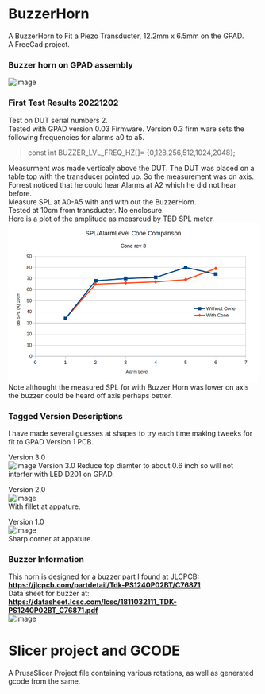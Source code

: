 # BuzzerHorn
A BuzzerHorn to Fit a Piezo Transducter, 12.2mm x 6.5mm on the GPAD.  
A FreeCad project.  

### Buzzer horn on GPAD assembly
![image](https://user-images.githubusercontent.com/5836181/204543966-32a35c15-1148-4263-9631-23105a5c4b57.png)

### First Test Results 20221202
Test on DUT serial numbers 2.  
Tested with GPAD version 0.03 Firmware.
Version 0.3 firm ware sets the following frequencies for alarms a0 to a5.
>const int BUZZER_LVL_FREQ_HZ[]= {0,128,256,512,1024,2048};

Measurment was made verticaly above the DUT. The DUT was placed on a table top with the transducer pointed up. So the measurement was on axis. 
Forrest noticed that he could hear Alarms at A2 which he did not hear before.  
Measure SPL at A0-A5 with and with out the BuzzerHorn.  
Tested at 10cm from transducter. No enclosure.  
Here is a plot of the amplitude as measreud by TBD SPL meter.  
![./measurements/spl-graph-conev3.png](./measurements/spl-graph-conev3.png)
Note althought the measured SPL for with Buzzer Horn was lower on axis the buzzer could be heard off axis perhaps better.

### Tagged Version Descriptions
I have made several guesses at shapes to try each time making tweeks for fit to GPAD Version 1 PCB.

Version 3.0  
![image](https://user-images.githubusercontent.com/5836181/204536651-52f1deb7-3420-41a9-9ea4-b9a47d4a39b4.png)
Version 3.0 Reduce top diamter to about 0.6 inch so will not interfer with LED D201 on GPAD.

Version 2.0  
![image](https://user-images.githubusercontent.com/5836181/204439320-8172296c-358a-48d1-b215-9bfff2cb0830.png)  
With fillet at appature.

Version 1.0  
![image](https://user-images.githubusercontent.com/5836181/204424521-fbb57517-f856-442d-b4ad-dd70aa9b67e2.png)  
Sharp corner at appature.

### Buzzer Information
This horn is designed for a buzzer part I found at JLCPCB: **https://jlcpcb.com/partdetail/Tdk-PS1240P02BT/C76871**  
Data sheet for buzzer at: **https://datasheet.lcsc.com/lcsc/1811032111_TDK-PS1240P02BT_C76871.pdf**  
![image](https://user-images.githubusercontent.com/5836181/204526125-bdc29536-359c-43d1-9c7f-f91dde45fbc8.png)

# Slicer project and GCODE
A PrusaSlicer Project file containing various rotations, as well as generated gcode from the same.
